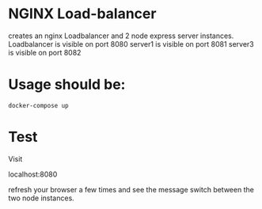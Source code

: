 # NGINX Load-balancer

creates an nginx Loadbalancer and 2 node express server instances.
Loadbalancer is visible on port 8080
server1 is visible on port 8081
server3 is visible on port 8082

# Usage should be:

    docker-compose up

# Test

Visit

localhost:8080

refresh your browser a few times and see the message switch between the two node instances.  
